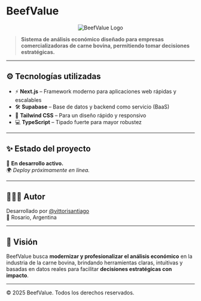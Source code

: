 # BeefValue

<p align="center">
    <img src="src/app/favicon.ico" alt="BeefValue Logo" />
</p>

> **Sistema de análisis económico diseñado para empresas comercializadoras de carne bovina, permitiendo tomar decisiones estratégicas.**

---

## ⚙️ Tecnologías utilizadas

- ⚡ **Next.js** – Framework moderno para aplicaciones web rápidas y escalables
- 🛠️ **Supabase** – Base de datos y backend como servicio (BaaS)
- 🎨 **Tailwind CSS** – Para un diseño rápido y responsivo
- 💻 **TypeScript** – Tipado fuerte para mayor robustez

---

## ✨ Estado del proyecto

🚧 **En desarrollo activo.**  
🌍 _Deploy próximamente en línea._

---

## 👨🏼‍💻 Autor

Desarrollado por [@vittorisantiago](https://github.com/vittorisantiago)  
📍 Rosario, Argentina

---

## 🐂 Visión

BeefValue busca **modernizar y profesionalizar el análisis económico** en la industria de la carne bovina, brindando herramientas claras, intuitivas y basadas en datos reales para facilitar **decisiones estratégicas con impacto**.

---

© 2025 BeefValue. Todos los derechos reservados.
